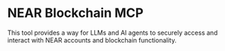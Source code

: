 # NEAR Blockchain MCP

This tool provides a way for LLMs and AI agents to securely access and interact with NEAR accounts and blockchain functionality.

